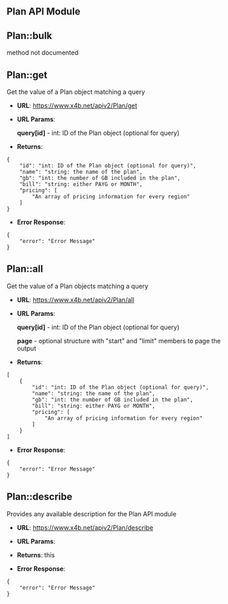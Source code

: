 Plan API Module
---

## Plan::**bulk**
method not documented

## Plan::**get**
Get the value of a Plan object matching a query

* **URL**: https://www.x4b.net/apiv2/Plan/get
* **URL Params**: 

    **query[id]** - int: ID of the Plan object (optional for query)

* **Returns**: 
```
{
    "id": "int: ID of the Plan object (optional for query)",
    "name": "string: the name of the plan",
    "gb": "int: the number of GB included in the plan",
    "bill": "string: either PAYG or MONTH",
    "pricing": [
        "An array of pricing information for every region"
    ]
}
```
* **Error Response**: 
```
{
    "error": "Error Message"
}
```
## Plan::**all**
Get the value of a Plan objects matching a query

* **URL**: https://www.x4b.net/apiv2/Plan/all
* **URL Params**: 

    **query[id]** - int: ID of the Plan object (optional for query)

    **page** - optional structure with "start" and "limit" members to page the output

* **Returns**: 
```
[
    {
        "id": "int: ID of the Plan object (optional for query)",
        "name": "string: the name of the plan",
        "gb": "int: the number of GB included in the plan",
        "bill": "string: either PAYG or MONTH",
        "pricing": [
            "An array of pricing information for every region"
        ]
    }
]
```
* **Error Response**: 
```
{
    "error": "Error Message"
}
```
## Plan::**describe**
Provides any available description for the Plan API module

* **URL**: https://www.x4b.net/apiv2/Plan/describe
* **URL Params**: 

* **Returns**: this
* **Error Response**: 
```
{
    "error": "Error Message"
}
```
